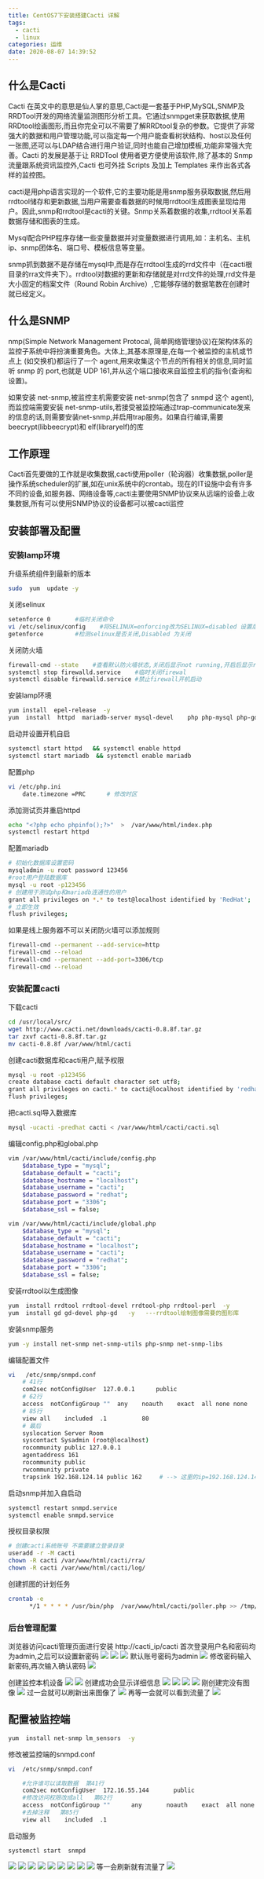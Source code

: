 ```yaml
---
title: CentOS7下安装搭建Cacti 详解
tags:
  - cacti
  - linux
categories: 运维
date: 2020-08-07 14:39:52
---
```

## 什么是Cacti
Cacti 在英文中的意思是仙人掌的意思,Cacti是一套基于PHP,MySQL,SNMP及RRDTool开发的网络流量监测图形分析工具。它通过snmpget来获取数据,使用 RRDtool绘画图形,而且你完全可以不需要了解RRDtool复杂的参数。它提供了非常强大的数据和用户管理功能,可以指定每一个用户能查看树状结构、host以及任何一张图,还可以与LDAP结合进行用户验证,同时也能自己增加模板,功能非常强大完善。Cacti 的发展是基于让 RRDTool 使用者更方便使用该软件,除了基本的 Snmp 流量跟系统资讯监控外,Cacti 也可外挂 Scripts 及加上 Templates 来作出各式各样的监控图。

cacti是用php语言实现的一个软件,它的主要功能是用snmp服务获取数据,然后用rrdtool储存和更新数据,当用户需要查看数据的时候用rrdtool生成图表呈现给用户。因此,snmp和rrdtool是cacti的关键。Snmp关系着数据的收集,rrdtool关系着数据存储和图表的生成。

Mysql配合PHP程序存储一些变量数据并对变量数据进行调用,如：主机名、主机ip、snmp团体名、端口号、模板信息等变量。

snmp抓到数据不是存储在mysql中,而是存在rrdtool生成的rrd文件中（在cacti根目录的rra文件夹下）。rrdtool对数据的更新和存储就是对rrd文件的处理,rrd文件是大小固定的档案文件（Round Robin Archive）,它能够存储的数据笔数在创建时就已经定义。

## 什么是SNMP
nmp(Simple Network Management Protocal, 简单网络管理协议)在架构体系的监控子系统中将扮演重要角色。大体上,其基本原理是,在每一个被监控的主机或节点上 (如交换机)都运行了一个 agent,用来收集这个节点的所有相关的信息,同时监听 snmp 的 port,也就是 UDP 161,并从这个端口接收来自监控主机的指令(查询和设置)。

如果安装 net-snmp,被监控主机需要安装 net-snmp(包含了 snmpd 这个 agent),而监控端需要安装 net-snmp-utils,若接受被监控端通过trap-communicate发来的信息的话,则需要安装net-snmp,并启用trap服务。如果自行编译,需要 beecrypt(libbeecrypt)和 elf(libraryelf)的库

## 工作原理
Cacti首先要做的工作就是收集数据,cacti使用poller（轮询器）收集数据,poller是操作系统scheduler的扩展,如在unix系统中的crontab。现在的IT设施中会有许多不同的设备,如服务器、网络设备等,cacti主要使用SNMP协议来从远端的设备上收集数据,所有可以使用SNMP协议的设备都可以被cacti监控

## 安装部署及配置
### 安装lamp环境
升级系统组件到最新的版本
```bash
sudo  yum  update -y
```
关闭selinux
```bash
setenforce 0       #临时关闭命令
vi /etc/selinux/config    #将SELINUX=enforcing改为SELINUX=disabled 设置后需要重启才能生效
getenforce         #检测selinux是否关闭,Disabled 为关闭
```
关闭防火墙
```bash
firewall-cmd --state    #查看默认防火墙状态,关闭后显示not running,开启后显示running
systemctl stop firewalld.service    #临时关闭firewal
systemctl disable firewalld.service #禁止firewall开机启动
```
安装lamp环境
```bash
yum install  epel-release  -y
yum  install  httpd  mariadb-server mysql-devel    php php-mysql php-gd php-pear  -y 
```
启动并设置开机自启
```bash
systemctl start httpd   && systemctl enable httpd
systemctl start mariadb  && systemctl enable mariadb
```
配置php
```bash
vi /etc/php.ini 
    date.timezone =PRC      # 修改时区
```
添加测试页并重启httpd
```bash
echo "<?php echo phpinfo();?>"  >  /var/www/html/index.php
systemctl restart httpd
```
配置mariadb
```bash
# 初始化数据库设置密码
mysqladmin -u root password 123456  
#root用户登陆数据库
mysql -u root -p123456
# 创建用于测试php和mariadb连通性的用户
grant all privileges on *.* to test@localhost identified by 'RedHat'; 
# 立即生效
flush privileges;
```
如果是线上服务器不可以关闭防火墙可以添加规则
```bash
firewall-cmd --permanent --add-service=http
firewall-cmd --reload
firewall-cmd --permanent --add-port=3306/tcp
firewall-cmd --reload
```
### 安装配置cacti
下载cacti
```bash
cd /usr/local/src/
wget http://www.cacti.net/downloads/cacti-0.8.8f.tar.gz
tar zxvf cacti-0.8.8f.tar.gz
mv cacti-0.8.8f /var/www/html/cacti
```
创建cacti数据库和cacti用户,赋予权限
```bash
mysql -u root -p123456
create database cacti default character set utf8;
grant all privileges on cacti.* to cacti@localhost identified by 'redhat';
flush privileges;
```
把cacti.sql导入数据库
```bash
mysql -ucacti -predhat cacti < /var/www/html/cacti/cacti.sql
```
编辑config.php和global.php
```bash
vim /var/www/html/cacti/include/config.php
    $database_type = "mysql";
    $database_default = "cacti";
    $database_hostname = "localhost";
    $database_username = "cacti";
    $database_password = "redhat";
    $database_port = "3306";
    $database_ssl = false;

vim /var/www/html/cacti/include/global.php
    $database_type = "mysql";
    $database_default = "cacti";
    $database_hostname = "localhost";
    $database_username = "cacti";
    $database_password = "redhat";
    $database_port = "3306";
    $database_ssl = false;
```
安装rrdtool以生成图像
```bash
yum  install rrdtool rrdtool-devel rrdtool-php rrdtool-perl  -y 
yum  install gd gd-devel php-gd   -y   ---rrdtool绘制图像需要的图形库
```
安装snmp服务
```bash
yum -y install net-snmp net-snmp-utils php-snmp net-snmp-libs
```
编辑配置文件
```bash
vi   /etc/snmp/snmpd.conf
    # 41行
    com2sec notConfigUser  127.0.0.1      public
    # 62行
    access  notConfigGroup ""  any    noauth    exact  all none none
    # 85行
    view all    included  .1          80
    # 最后
    syslocation Server Room
    syscontact Sysadmin (root@localhost)
    rocommunity public 127.0.0.1
    agentaddress 161
    rocommunity public
    rwcommunity private
    trapsink 192.168.124.14 public 162     # --> 这里的ip=192.168.124.14为被监控主机ip
```
启动snmp并加入自启动
```bash
systemctl restart snmpd.service
systemctl enable snmpd.service
```
授权目录权限
```bash
# 创建cacti系统账号 不需要建立登录目录
useradd -r -M cacti
chown -R cacti /var/www/html/cacti/rra/
chown -R cacti /var/www/html/cacti/log/
```
创建抓图的计划任务
```bash
crontab -e
      */1 * * * * /usr/bin/php  /var/www/html/cacti/poller.php >> /tmp/cacti_rrdtool.log
```

### 后台管理配置
浏览器访问cacti管理页面进行安装
http://cacti_ip/cacti  首次登录用户名和密码均为admin,之后可以设置新密码
![](../1.png)
![](../2.png)
![](../3.png)
默认账号密码为admin
![](../4.png)
修改密码输入新密码,再次输入确认密码
![](../5.png)

创建监控本机设备
![](../6.png)
![](../7.png)
创建成功会显示详细信息
![](../8.png)
![](../9.png)
![](../10.png)
![](../11.png)
刚创建完没有图像
![](../12.png)
过一会就可以刷新出来图像了
![](../13.png)
再等一会就可以看到流量了
![](../19.png)
## 配置被监控端
```bash
yum  install net-snmp lm_sensors  -y
```
修改被监控端的snmpd.conf
```bash
vi  /etc/snmp/snmpd.conf 

    #允许谁可以读取数据  第41行
    com2sec notConfigUser  172.16.55.144       public
    #修改访问权限改成all   第62行
    access  notConfigGroup ""      any       noauth    exact  all none none
    #去掉注释   第85行
    view all    included  .1 
```
启动服务
```bash
systemctl start  snmpd
```
![](../21.png)
![](../22.png)
![](../23.png)
![](../24.png)
![](../25.png)
![](../26.png)
![](../27.png)
![](../28.png)
![](../29.png)
等一会刷新就有流量了
![](../30.png)
